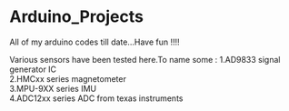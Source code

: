 # Arduino_Projects
All of my arduino codes till date...Have fun !!!!

Various sensors have been tested here.To name some :
  1.AD9833 signal generator IC  
  2.HMCxx series magnetometer  
  3.MPU-9XX series IMU  
  4.ADC12xx series ADC from texas instruments  
